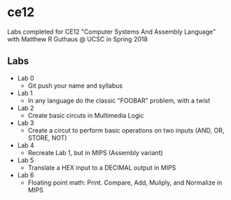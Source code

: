 # ce12
Labs completed for CE12 "Computer Systems And Assembly Language" with Matthew R Guthaus @ UCSC in Spring 2018

## Labs
  - Lab 0
    - Git push your name and syllabus
  - Lab 1
    - In any language do the classic "FOOBAR" problem, with a twist
  - Lab 2
    - Create basic circuts in Multimedia Logic
  - Lab 3
    - Create a circut to perform basic operations on two inputs (AND, OR, STORE, NOT)
  - Lab 4
    - Recreate Lab 1, but in MIPS (Assembly variant)
  - Lab 5
    - Translate a HEX input to a DECIMAL output in MIPS
  - Lab 6
    - Floating point math: Print. Compare, Add, Muliply, and Normalize in MIPS
